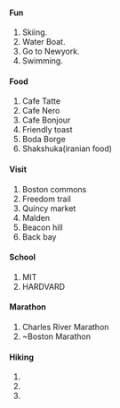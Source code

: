 #### Fun
1. Skiing.
2. Water Boat.
3. Go to Newyork.
4. Swimming.

#### Food
1. Cafe Tatte
2. Cafe Nero
3. Cafe Bonjour
4. Friendly toast
5. Boda Borge
6. Shakshuka(iranian food)

#### Visit
1. Boston commons
2. Freedom trail
3. Quincy market
4. Malden
5. Beacon hill
6. Back bay

#### School
1. MIT
2. HARDVARD

#### Marathon
1. Charles River Marathon
2. ~Boston Marathon 

#### Hiking
1.
2.
3.
